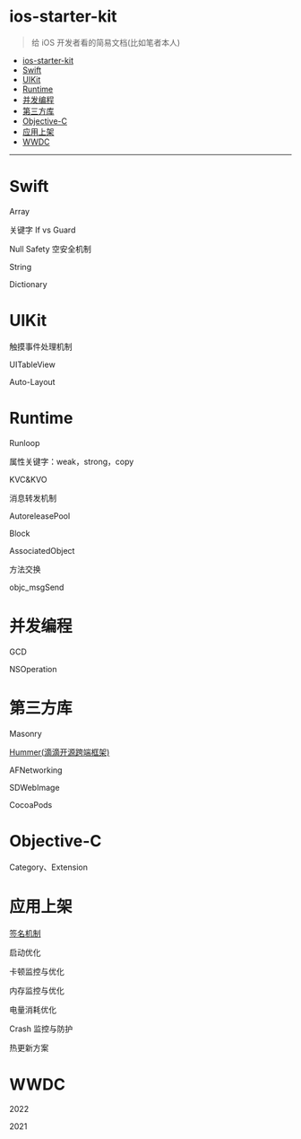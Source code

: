# ios-starter-kit

> 给 iOS 开发者看的简易文档(比如笔者本人)

- [ios-starter-kit](#ios-starter-kit)
- [Swift](#swift)
- [UIKit](#uikit)
- [Runtime](#runtime)
- [并发编程](#并发编程)
- [第三方库](#第三方库)
- [Objective-C](#objective-c)
- [应用上架](#应用上架)
- [WWDC](#wwdc)

---

# Swift

Array

关键字 If vs Guard

Null Safety 空安全机制

String

Dictionary

# UIKit

触摸事件处理机制

UITableView

Auto-Layout

# Runtime

Runloop

属性关键字：weak，strong，copy

KVC&KVO

消息转发机制

AutoreleasePool

Block

AssociatedObject

方法交换

objc_msgSend

# 并发编程

GCD

NSOperation

# 第三方库

Masonry

[Hummer(滴滴开源跨端框架)](https://github.com/wymann01/Understanding-iOS/blob/main/Hummer/README.md)

AFNetworking

SDWebImage

CocoaPods

# Objective-C

Category、Extension

# 应用上架

[签名机制](https://github.com/wymann01/Understanding-iOS/blob/main/UpperApp/UpperApp.md)

启动优化

卡顿监控与优化

内存监控与优化

电量消耗优化

Crash 监控与防护

热更新方案

# WWDC

2022

2021
